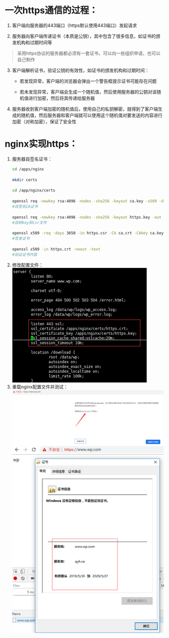 # 一次https通信的过程：
1. 客户端向服务器的443端口（https默认使用443端口）发起请求

2. 服务器向客户端传递证书（本质是公钥），其中包含了很多信息，如证书的颁发机构和过期时间等
>采用https协议的服务器都必须有一套证书，可以向一些组织申请，也可以自己制作
3. 客户端解析证书，验证公钥的有效性，如证书的颁发机构和过期时间：
    + 若发现异常，客户端的浏览器会弹出一个警告框提示证书可能存在问题

    + 若未发现异常，客户端会生成一个随机值，然后使用服务器的公钥对该随机值进行加密，然后将其传递给服务器
4. 服务器收到客户端加密的随机值后，使用自己的私钥解密，就得到了客户端生成的随机值，然后服务器和客户端就可以使用这个随机值对要发送的内容进行加密（对称加密），保证了安全性

# nginx实现https：
1. 服务器自签名证书：
    ```sh
    cd /apps/nginx

    mkdir certs

    cd /app/nginx/certs

    openssl req -newkey rsa:4096 -nodes -sha256 -keyout ca.key -x509 -days 3650 -out ca.crt
    #自签名CA证书

    openssl req -newkey rsa:4096 -nodes -sha256 -keyout https.key -out https.csr
    #自制key和csr文件

    openssl x509 -req -days 3650 -in https.csr -CA ca.crt -CAkey ca.key -CAcreateserial -out https.crt
    #签发证书

    openssl x509 -in https.crt -noout -text
    #验证证书内容
    ```
2. 修改配置文件：  
    ![avagar](https://github.com/aNswerO/note/blob/master/13th-week/pic/https/%E9%85%8D%E7%BD%AE.png)  
3. 重载nginx配置文件并测试：  
    ![avagar](https://github.com/aNswerO/note/blob/master/13th-week/pic/https/%E6%B5%8B%E8%AF%95_1.png)  
    ![avagar](https://github.com/aNswerO/note/blob/master/13th-week/pic/https/%E6%B5%8B%E8%AF%95_2.png)  
